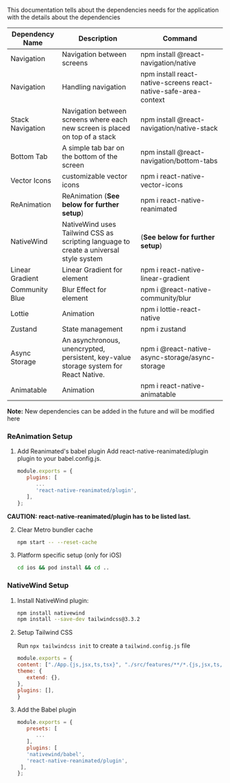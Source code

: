 This documentation tells about the dependencies needs for the application with the details about the dependencies

| Dependency Name  | Description | Command |
| ------------- | ------------- | ------------- |
| Navigation  | Navigation between screens  | npm install @react-navigation/native  |
| Navigation  | Handling navigation  | npm install react-native-screens react-native-safe-area-context  |
| Stack Navigation  | Navigation between screens where each new screen is placed on top of a stack  | npm install @react-navigation/native-stack  |
| Bottom Tab  | A simple tab bar on the bottom of the screen  | npm install @react-navigation/bottom-tabs  |
| Vector Icons  | customizable vector icons  | npm i react-native-vector-icons  |
| ReAnimation  | ReAnimation (**See below for further setup**)  | npm i react-native-reanimated  |
| NativeWind  | NativeWind uses Tailwind CSS as scripting language to create a universal style system   | (**See below for further setup**)  |
| Linear Gradient  | Linear Gradient for element  | npm i react-native-linear-gradient  |
| Community Blue  | Blur Effect for element  | npm i @react-native-community/blur  |
| Lottie  | Animation  | npm i lottie-react-native  |
| Zustand  | State management  | npm i zustand  |
| Async Storage  | An asynchronous, unencrypted, persistent, key-value storage system for React Native.  | npm i @react-native-async-storage/async-storage  |
| Animatable  | Animation  | npm i react-native-animatable  |

**Note:** New dependencies can be added in the future and will be modified here

### ReAnimation Setup

1. Add Reanimated's babel plugin
   Add react-native-reanimated/plugin plugin to your babel.config.js.

   ```javascript
   module.exports = {
      plugins: [
         ...
         'react-native-reanimated/plugin',
      ],
   };

**CAUTION:** __react-native-reanimated/plugin has to be listed last.__

2. Clear Metro bundler cache

   ```bash
   npm start -- --reset-cache

3. Platform specific setup (only for iOS)

   ```bash
   cd ios && pod install && cd ..

### NativeWind Setup

1. Install NativeWind plugin:

   ```bash
   npm install nativewind
   npm install --save-dev tailwindcss@3.3.2

2. Setup Tailwind CSS

   Run `npx tailwindcss init` to create a `tailwind.config.js` file

   ```javascript
   module.exports = {
   content: ["./App.{js,jsx,ts,tsx}", "./src/features/**/*.{js,jsx,ts,tsx}"],
   theme: {
      extend: {},
   },
   plugins: [],
   }

3. Add the Babel plugin

   ```javascript
   module.exports = {
      presets: [
         ... 
      ],
      plugins: [
      'nativewind/babel',
      'react-native-reanimated/plugin',
    ],
   };
